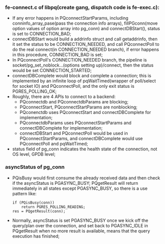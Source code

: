 ### fe-connect.c of libpq(create gang, dispatch code is fe-exec.c):
* If any error happens in PQconnectStartParams, including conninfo_array_pase(pass the connection info arrays), fillPGconn(move option values of option array into pg_conn) and connectDBStart(), status is set to CONNECTION_BAD;
* connectDBStart would build a addrinfo struct and call getaddrinfo, then it set the status to be CONNECTION_NEEDED, and call PQconnectPoll to do the real connect(in CONNECTION_NEEDED branch), if error happens in this procedure, CONNECTION_BAD is set;
* In PQconnectPoll's CONNECTION_NEEDED branch, the pipeline is socket/pg_set_noblock...(options setting up)/connect, then the status would be set CONNECTION_STARTED;
* connectDBComplete would block and complete a connection; this is implemented by an infinite loop of pqWaitTimed(wrapper of poll/select for socket IO) and PQconnectPoll, and the only exit status is PGRES_POLLING_OK;
* Roughly, there are 4 APIs to connect to a backend:
	* PQconnectdb and PQconnectdbParams are blocking;
	* PQconnectStart, PQconnectStartParams are nonblocking;
	* PQconenctdb uses PQconnectStart and connectDBComplete for implementation;
	* PQconnectdbParams uses PQconnectStartParams and connectDBComplete for implementation;
	* connectDBStart and PQconnectPoll would be used in PQconnectStartParams, and connectDBComplete would use PQconnectPoll and pqWaitTimed;
* status field of pg_conn indicates the health state of the connection, not OS level, GPDB level;

### asyncStatus of pg_conn
* PQisBusy would first consume the already received data and then check if the asyncStatus is PGASYNC_BUSY; PQgetResult will return immediately in all states except PGASYNC_BUSY, so there is a use pattern like:

	```
	if (PQisBusy(conn))
		return PGRES_POLLING_READING;
	res = PQgetResult(conn);
	```
* Normally, asyncStatus is set PGASYNC_BUSY once we kick off the query/plan over the connection, and set back to PGASYNC_IDLE in PQgetResult when no more result is available, means that the query execution has finished;